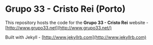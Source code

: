 # Grupo 33 - Cristo Rei (Porto) #

This repository hosts the code for the **Grupo 33 - Cristo Rei** website - [http://www.grupo33.net](http://www.grupo33.net/)

Built with Jekyll - [http://www.jekyllrb.com](http://www.jekyllrb.com)


